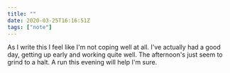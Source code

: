 ```yaml
---
title: ""
date: 2020-03-25T16:16:51Z
tags: ["note"]
---
```


As I write this I feel like I'm not coping well at all. I've actually had a good day, getting up early and working quite well. The afternoon's just seem to grind to a halt. A run this evening will help I'm sure.
